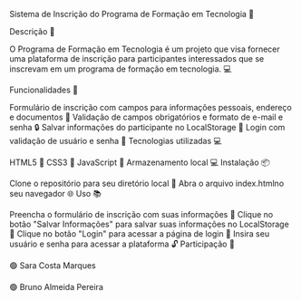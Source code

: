 Sistema de Inscrição do Programa de Formação em Tecnologia 🚀

Descrição 📝

O Programa de Formação em Tecnologia é um projeto que visa fornecer uma plataforma de inscrição para participantes interessados ​​que se inscrevam em um programa de formação em tecnologia. 💻

Funcionalidades 🎯

Formulário de inscrição com campos para informações pessoais, endereço e documentos 📝
Validação de campos obrigatórios e formato de e-mail e senha 🔒
Salvar informações do participante no LocalStorage 💾
Login com validação de usuário e senha 🔑
Tecnologias utilizadas 💻

HTML5 📄
CSS3 🎨
JavaScript 🤖
Armazenamento local 💻
Instalação 📦

Clone o repositório para seu diretório local 📁
Abra o arquivo index.htmlno seu navegador 🌐
Uso 📚

Preencha o formulário de inscrição com suas informações 📝
Clique no botão "Salvar Informações" para salvar suas informações no LocalStorage 💾
Clique no botão "Login" para acessar a página de login 🔑
Insira seu usuário e senha para acessar a plataforma 🔓
Participação 🤝

🟢 Sara Costa Marques

🟢 Bruno Almeida Pereira
